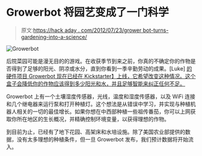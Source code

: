 # Growerbot 将园艺变成了一门科学

> 原文:[https://hack aday . com/2012/07/23/grower bot-turns-gardening-into-a-science/](https://hackaday.com/2012/07/23/growerbot-turns-gardening-into-a-science/)

![](../Images/c0841ffd312b71af45f01104ee82b1d1.png "Growerbot")

后院菜园可能是漫无目的的游戏。在收获季节到来之前，你真的不确定你的作物是否得到了足够的阳光、阴凉或水分，直到你看到一季辛勤劳动的成果。[Luke] [的硬件项目 Growerbot 现在已经在 Kickstarter】上线，它希望改变这种情况。这个盒子会降低你的作物应该得到多少阳光和水，并且足够智能来纠正任何不足。](http://www.kickstarter.com/projects/liseman/growerbot-your-social-gardening-assistant)

Growerbot 上有一个土壤湿度传感器，光线，温度和湿度传感器，以及 WiFi 连接和几个继电器来运行泵和打开种植灯。这个想法是从错误中学习，并实现与种植机器人相关的一切的最佳增长。如果你想在中西部种植一些祖传番茄，你可以上网获取你所在地区的生长概况，并精确控制环境变量，以获得理想的作物。

到目前为止，已经有了地下花园、高架床和水培设施。除了美国农业部提供的数据，没有太多理想的种植条件，但一旦 Growerbot 发布，我们预计数据将开始流入。
